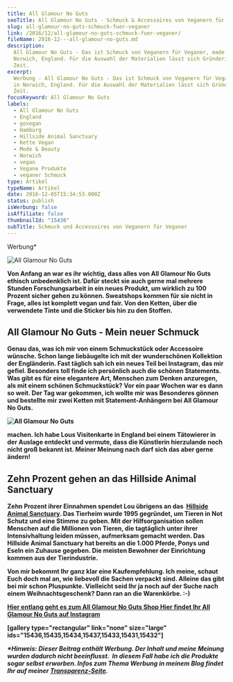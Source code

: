 ```yaml
---
title: All Glamour No Guts
seoTitle: All Glamour No Guts - Schmuck & Accessoires von Veganern für Veganer
slug: all-glamour-no-guts-schmuck-fuer-veganer
link: /2016/12/all-glamour-no-guts-schmuck-fuer-veganer/
fileName: 2016-12---all-glamour-no-guts.md
description:
  All Glamour No Guts - Das ist Schmuck von Veganern für Veganer, made in
  Norwich, England. Für die Auswahl der Materialien lässt sich Gründerin Lou
  Zeit.
excerpt:
  Werbung - All Glamour No Guts - Das ist Schmuck von Veganern für Veganer, made
  in Norwich, England. Für die Auswahl der Materialien lässt sich Gründerin Lou
  Zeit.
focusKeyword: All Glamour No Guts
labels:
  - All Glamour No Guts
  - England
  - govegan
  - Hamburg
  - Hillside Animal Sanctuary
  - Kette Vegan
  - Mode & Beauty
  - Norwich
  - vegan
  - Vegane Produkte
  - veganer Schmuck
type: Artikel
typeName: Artikel
date: 2016-12-05T15:34:53.000Z
status: publish
isWerbung: false
isAffiliate: false
thumbnailId: "15436"
subTitle: Schmuck und Accessoires von Veganern für Veganer
---
```


Werbung\*

![All Glamour No Guts](http://cardamonchai.com/wp-content/uploads/2016/12/All-Glamour-No-Guts-1-von-1-640x640.jpg)

<strong>

Von Anfang an war es ihr wichtig, dass alles von<strong> All Glamour</strong>
<strong>No Guts</strong> ethisch unbedenklich ist. Dafür steckt sie auch gerne
mal mehrere Stunden Forschungsarbeit in ein neues Produkt, um wirklich zu 100
Prozent sicher gehen zu können. Sweatshops kommen für sie nicht in Frage, alles
ist komplett vegan und fair. Von den Ketten, über die verwendete Tinte und die
Sticker bis hin zu den Stoffen.

## All Glamour No Guts - Mein neuer Schmuck

Genau das, was ich mir von einem Schmuckstück oder Accessoire wünsche. Schon
lange liebäugelte ich mit der wunderschönen Kollektion der Engländerin. Fast
täglich sah ich ein neues Teil bei Instagram, das mir gefiel. Besonders toll
finde ich persönlich auch die schönen Statements. Was gibt es für eine
elegantere Art, Menschen zum Denken anzuregen, als mit einem schönen
Schmuckstück? Vor ein paar Wochen war es dann so weit. Der Tag war gekommen, ich
wollte mir was Besonderes gönnen und bestellte mir zwei Ketten mit
Statement-Anhängern bei<strong> All Glamour No Guts</strong>.

![All Glamour No Guts](http://cardamonchai.com/wp-content/uploads/2016/12/All-Glamour-No-Guts-1-von-1-2-640x640.jpg)

machen. Ich habe Lous Visitenkarte in England bei einem Tätowierer in der
Auslage entdeckt und vermute, dass die Künstlerin hierzulande noch nicht groß
bekannt ist. Meiner Meinung nach darf sich das aber gerne ändern!

## Zehn Prozent gehen an das Hillside Animal Sanctuary

Zehn Prozent ihrer Einnahmen spendet Lou übrigens an das 
[Hillside Animal Sanctuary](http://www.hillside.org.uk). Das Tierheim wurde 1995
gegründet, um Tieren in Not Schutz und eine Stimme zu geben. Mit der
Hilfsorganisation sollen Menschen auf die Millionen von Tieren, die tagtäglich
unter ihrer Intensivhaltung leiden müssen, aufmerksam gemacht werden. Das
Hillside Animal Sanctuary hat bereits an die 1.000 Pferde, Ponys und Eseln ein
Zuhause gegeben. Die meisten Bewohner der Einrichtung kommen aus der
Tierindustrie.

Von mir bekommt Ihr ganz klar eine Kaufempfehlung. Ich meine, schaut Euch doch
mal an, wie liebevoll die Sachen verpackt sind. Alleine das gibt bei mir schon
Pluspunkte. Vielleicht seid Ihr ja noch auf der Suche nach einem
Weihnachtsgeschenk? Dann ran an die Warenkörbe. :-)

<a href="http://allglamournoguts.co.uk/" target="_blank" rel="noopener">Hier
entlang geht es zum All Glamour No Guts Shop </a>
[Hier findet Ihr All Glamour No Guts auf Instagram](https://www.instagram.com/allglamournoguts/)

[gallery type="rectangular" link="none" size="large"
ids="15436,15435,15434,15437,15433,15431,15432"]

<em>\*Hinweis: Dieser Beitrag enthält Werbung. Der Inhalt und meine Meinung
wurden dadurch nicht beeinflusst.  In diesem Fall habe ich die Produkte sogar
selbst erworben. Infos zum Thema Werbung in meinem Blog findet Ihr auf meiner
[Transparenz-Seite](/werbung/). </em>
